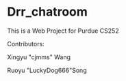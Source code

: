 # Drr_chatroom

This is a Web Project for Purdue CS252

Contributors:

Xingyu "cjmms" Wang

Ruoyu "LuckyDog666"Song

